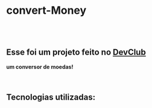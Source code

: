 <h1>convert-Money</h1>
<br>
<br>
<h2>Esse foi um projeto feito no <a href="https://rodolfomori.com.br/devclub">DevClub</a></h2>
<p> <b>um conversor de moedas!</b></p>
<br>
<h2>Tecnologias utilizadas:</h2>

